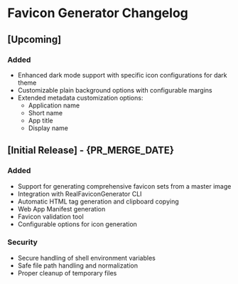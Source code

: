 # Favicon Generator Changelog

## [Upcoming]

### Added
- Enhanced dark mode support with specific icon configurations for dark theme
- Customizable plain background options with configurable margins
- Extended metadata customization options:
  - Application name
  - Short name
  - App title
  - Display name

## [Initial Release] - {PR_MERGE_DATE}

### Added
- Support for generating comprehensive favicon sets from a master image
- Integration with RealFaviconGenerator CLI
- Automatic HTML tag generation and clipboard copying
- Web App Manifest generation
- Favicon validation tool
- Configurable options for icon generation

### Security
- Secure handling of shell environment variables
- Safe file path handling and normalization
- Proper cleanup of temporary files